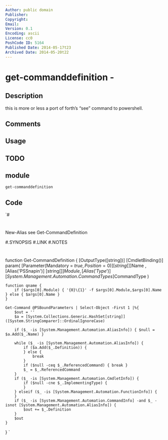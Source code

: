 ```yaml
---
Author: public domain
Publisher: 
Copyright: 
Email: 
Version: 0.1
Encoding: ascii
License: cc0
PoshCode ID: 5164
Published Date: 2014-05-17t23
Archived Date: 2014-05-20t22
---
```


# get-commanddefinition - 

## Description

this is more or less a port of forth’s “see” command to powershell.

## Comments



## Usage



## TODO



## module

`get-commanddefinition`

## Code

`#
 #
 New-Alias see Get-CommandDefinition
 
 #.SYNOPSIS
 #.LINK
 #.NOTES
 #
 function Get-CommandDefinition {
 	[OutputType([string])]
 	[CmdletBinding()]
 	param(
 		[Parameter(Mandatory = $true, Position = 0)]
 		[string[]]$Name
 ,
 		[Alias('PSSnapin')]
 		[string[]]$Module
 ,
 		[Alias('Type')]
 		[System.Management.Automation.CommandTypes]$CommandType
 	)
 
 	function qname {
 		if ($args[0].Module) { '{0}\{1}' -f $args[0].Module,$args[0].Name } else { $args[0].Name }
 	}
 
 	Get-Command @PSBoundParameters | Select-Object -First 1 |%{
 		$out = ''
 		$a = [System.Collections.Generic.HashSet[string]]([System.StringComparer]::OrdinalIgnoreCase)
 
 		if ($_ -is [System.Management.Automation.AliasInfo]) { $null = $a.Add($_.Name) }
 
 		while ($_ -is [System.Management.Automation.AliasInfo]) {
 			if ($a.Add($_.Definition)) {
 			} else {
 				break
 			}
 			if ($null -ceq $_.ReferencedCommand) { break }
 			$_ = $_.ReferencedCommand
 		}
 		if ($_ -is [System.Management.Automation.CmdletInfo]) {
 			if ($null -cne $_.ImplementingType) {
 			}
 		} elseif ($_ -is [System.Management.Automation.FunctionInfo]) {
 		}
 		if ($_ -is [System.Management.Automation.CommandInfo] -and $_ -isnot [System.Management.Automation.AliasInfo]) {
 			$out += $_.Definition
 		}
 		$out
 	}
 }
`

